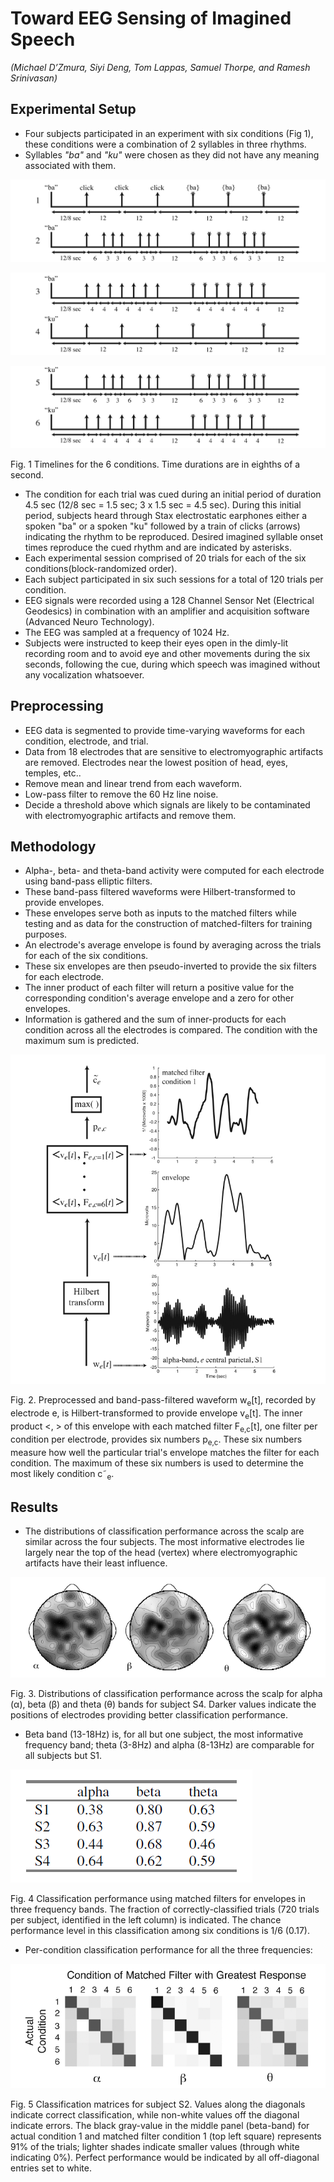 # Toward EEG Sensing of Imagined Speech

*(Michael D’Zmura, Siyi Deng, Tom Lappas, Samuel Thorpe, and Ramesh Srinivasan)*

## Experimental Setup

- Four subjects participated in an experiment with six conditions (Fig 1), these conditions were a combination of 2 syllables in three rhythms.
- Syllables *"ba"* and *"ku"* were chosen as they did not have any meaning associated with them.

![Toward%20EEG%20Sensing%20of%20Imagined%20Speech%20692b727ae1e9488c9aa9b96a23d1770e/Untitled.png](Toward%20EEG%20Sensing%20of%20Imagined%20Speech%20692b727ae1e9488c9aa9b96a23d1770e/Untitled.png)

![Toward%20EEG%20Sensing%20of%20Imagined%20Speech%20692b727ae1e9488c9aa9b96a23d1770e/Untitled%201.png](Toward%20EEG%20Sensing%20of%20Imagined%20Speech%20692b727ae1e9488c9aa9b96a23d1770e/Untitled%201.png)

![Toward%20EEG%20Sensing%20of%20Imagined%20Speech%20692b727ae1e9488c9aa9b96a23d1770e/Untitled%202.png](Toward%20EEG%20Sensing%20of%20Imagined%20Speech%20692b727ae1e9488c9aa9b96a23d1770e/Untitled%202.png)

Fig. 1 Timelines for the 6 conditions. Time durations are in eighths of a second. 

- The condition for each trial was cued during an initial period of duration 4.5 sec (12/8 sec = 1.5 sec; 3 x 1.5 sec = 4.5 sec). During this initial period, subjects heard through Stax electrostatic earphones either a spoken "ba" or a spoken "ku" followed by a train of clicks (arrows) indicating the rhythm to be reproduced. Desired imagined syllable onset times reproduce the cued rhythm and are indicated by asterisks.
- Each experimental session comprised of 20 trials for each of the six conditions(block-randomized order).
- Each subject participated in six such sessions for a total of 120 trials per condition.
- EEG signals were recorded using a 128 Channel Sensor Net (Electrical Geodesics) in combination with an amplifier and acquisition software (Advanced Neuro Technology).
- The EEG was sampled at a frequency of 1024 Hz.
- Subjects were instructed to keep their eyes open in the dimly-lit recording room and to avoid eye and other movements during the six seconds, following the cue, during which speech was imagined without any vocalization whatsoever.

## Preprocessing

- EEG data is segmented to provide time-varying waveforms for each condition, electrode, and trial.
- Data from 18 electrodes that are sensitive to electromyographic artifacts are removed. Electrodes near the lowest position of head, eyes, temples, etc..
- Remove mean and linear trend from each waveform.
- Low-pass filter to remove the 60 Hz line noise.
- Decide a threshold above which signals are likely to be contaminated with electromyographic artifacts and remove them.

## Methodology

- Alpha-, beta- and theta-band activity were computed for each electrode using band-pass elliptic filters.
- These band-pass filtered waveforms were Hilbert-transformed to provide envelopes.
- These envelopes serve both as inputs to the matched filters while testing and as data for the construction of matched-filters for training purposes.
- An electrode's average envelope is found by averaging across the trials for each of the six conditions.
- These six envelopes are then pseudo-inverted to provide the six filters for each electrode.
- The inner product of each filter will return a positive value for the corresponding condition's average envelope and a zero for other envelopes.
- Information is gathered and the sum of inner-products for each condition across all the electrodes is compared. The condition with the maximum sum is predicted.

![Toward%20EEG%20Sensing%20of%20Imagined%20Speech%20692b727ae1e9488c9aa9b96a23d1770e/Untitled%203.png](Toward%20EEG%20Sensing%20of%20Imagined%20Speech%20692b727ae1e9488c9aa9b96a23d1770e/Untitled%203.png)

Fig. 2. Preprocessed and band-pass-filtered waveform w<sub>e</sub>[t], recorded by electrode e, is Hilbert-transformed to provide envelope v<sub>e</sub>[t]. The inner product <, > of this envelope with each matched filter F<sub>e,c</sub>[t], one filter per condition per electrode, provides six numbers p<sub>e,c</sub>. These six numbers measure how well the particular trial's envelope matches the filter for each condition. The maximum of these six numbers is used to determine the most likely condition c˜<sub>e</sub>.

## Results

- The distributions of classification performance across the scalp are similar across
the four subjects. The most informative electrodes lie largely near the top of the head (vertex) where electromyographic artifacts have their least influence.

![Toward%20EEG%20Sensing%20of%20Imagined%20Speech%20692b727ae1e9488c9aa9b96a23d1770e/Untitled%204.png](Toward%20EEG%20Sensing%20of%20Imagined%20Speech%20692b727ae1e9488c9aa9b96a23d1770e/Untitled%204.png)

Fig. 3. Distributions of classification performance across the scalp for alpha (α), beta (β) and theta (θ) bands for subject S4. Darker values indicate the positions of electrodes providing better classification performance.

- Beta band (13-18Hz) is, for all but one subject, the most informative frequency band; theta (3-8Hz) and alpha (8-13Hz) are comparable for all subjects but S1.

![Toward%20EEG%20Sensing%20of%20Imagined%20Speech%20692b727ae1e9488c9aa9b96a23d1770e/Untitled%205.png](Toward%20EEG%20Sensing%20of%20Imagined%20Speech%20692b727ae1e9488c9aa9b96a23d1770e/Untitled%205.png)

Fig. 4 Classification performance using matched filters for envelopes in three frequency bands. The fraction of correctly-classified trials (720 trials per subject, identified in the left column) is indicated. The chance performance level in this classification among six conditions is 1/6 (0.17).

- Per-condition classification performance for all the three frequencies:

![Toward%20EEG%20Sensing%20of%20Imagined%20Speech%20692b727ae1e9488c9aa9b96a23d1770e/Untitled%206.png](Toward%20EEG%20Sensing%20of%20Imagined%20Speech%20692b727ae1e9488c9aa9b96a23d1770e/Untitled%206.png)

Fig. 5 Classification matrices for subject S2. Values along the diagonals indicate correct classification, while non-white values off the diagonal indicate errors. The black gray-value in the middle panel (beta-band) for actual condition 1 and matched filter condition 1 (top left square) represents 91% of the trials; lighter shades indicate smaller values (through white indicating 0%). Perfect performance would be indicated by all off-diagonal entries set to white.
